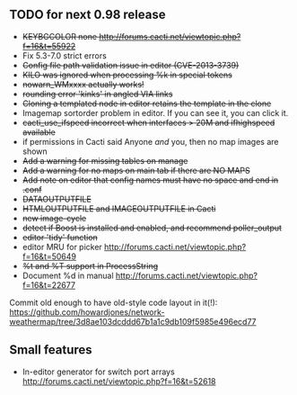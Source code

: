 ## TODO for next 0.98 release

*  ~~KEYBGCOLOR none http://forums.cacti.net/viewtopic.php?f=16&t=55922~~
*  Fix 5.3-7.0 strict errors
*  ~~Config file path validation issue in editor (CVE-2013-3739)~~
*  ~~KILO was ignored when processing %k in special tokens~~
*  ~~nowarn_WMxxxx actually works!~~
*  ~~rounding error 'kinks' in angled VIA links~~
*  ~~Cloning a templated node in editor retains the template in the clone~~
*  Imagemap sortorder problem in editor. If you can see it, you can click it.
*  ~~cacti_use_ifspeed incorrect when interfaces > 20M and ifhighspeed available~~
*  if permissions in Cacti said Anyone *and* you, then no map images are shown
*  ~~Add a warning for missing tables on manage~~
*  ~~Add a warning for no maps on main tab if there are NO MAPS~~
*  ~~Add note on editor that config names must have no space and end in .conf~~
*  ~~DATAOUTPUTFILE~~
*  ~~HTMLOUTPUTFILE and IMAGEOUTPUTFILE in Cacti~~
*  ~~new image-cycle~~
*  ~~detect if Boost is installed and enabled, and recommend poller_output~~
*  ~~editor 'tidy' function~~
*  editor MRU for picker  http://forums.cacti.net/viewtopic.php?f=16&t=50649
*  ~~%t and %T support in ProcessString~~
*  Document %d in manual http://forums.cacti.net/viewtopic.php?f=16&t=22677

Commit old enough to have old-style code layout in it(!):
https://github.com/howardjones/network-weathermap/tree/3d8ae103dcddd67b1a1c9db109f5985e496ecd77

## Small features

* In-editor generator for switch port arrays http://forums.cacti.net/viewtopic.php?f=16&t=52618


